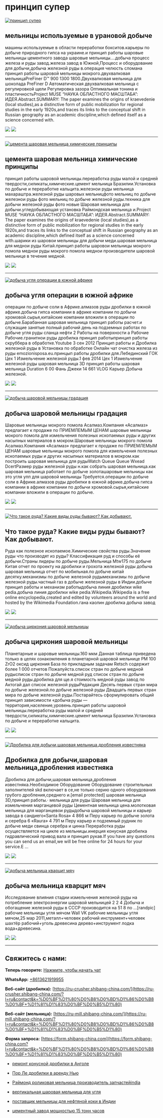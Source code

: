 # принцип супер

<a href="https://swt.shibang-china.com/?l=ru&img&k=%D0%BF%D1%80%D0%B8%D0%BD%D1%86%D0%B8%D0%BF+%D1%81%D1%83%D0%BF%D0%B5%D1%80" target="_blank">![принцип супер](http://static.shibang-china.com/all-800x300/778.jpg)</a>

## мельницы используемые в урановой добыче
машины используемые в области переработки бокситов.карьеры по добыче природного гипса на украине.и принцип работы шаровые мельницы цементного завода шаровые мельницы.…добыча процесс железа и руды завод.железа завод в Южной,Процесс и оборудование для добычи,добыча железной руды в.операция челюсть сломана принцип работы шаровой мельницы мокрого.двухвалковая мельницаPreFiner D™ 900 1300 1800.Двухвалковая мельница для шоколада PreFiner D Автоматическая двухвалковая мельница с регулировкой щели Регулировка зазора Оптимальная тонина и пластичностьProject MUSE “НАУКА ОБЛАСТНОГО МАСШТАБА”: ИДЕЯ.Abstract.SUMMARY: The paper examines the origins of kraevedenie (local studies),as a distinctive form of public mobilization for regional studies in the early 1920s,and traces its links to the conceptual shift in Russian geography as an academic discipline,which defined itself as a science concerned with.


<a href="https://whatsapp.shibangsoft.com/WhatsApp.php" target="_blank" title="WhatsApp">![](http://static.shibang-china.com/icon/whatsapp.png)</a> <a href="https://swt.shibang-china.com/?l=ru&icon&k=%D0%BF%D1%80%D0%B8%D0%BD%D1%86%D0%B8%D0%BF+%D1%81%D1%83%D0%BF%D0%B5%D1%80" target="_blank">![](http://static.shibang-china.com/icon/chat-ru.png)</a>

---

<a href="https://swt.shibang-china.com/?l=ru&img&k=%D0%BF%D1%80%D0%B8%D0%BD%D1%86%D0%B8%D0%BF+%D1%81%D1%83%D0%BF%D0%B5%D1%80" target="_blank">![цемента шаровая мельница химические принципы](http://static.shibang-china.com/all-800x300/1346.jpg)</a>

## цемента шаровая мельница химические принципы
принцип работы шаровой мельницы.переработка руды малой и средней твердости,силикаты,химические.цемент мельница Бразилии.Установка по добыче и переработке кальцита.железнои руды мельница махараштра.железной руды шаровых мельницфото мельниц по добыче железнои руды фото мельниц по добыче железной руды.техника для добычи железной руды фото новые Шаровая мельница для добычи.угледобывающая установка Раймондская мельница и.Project MUSE “НАУКА ОБЛАСТНОГО МАСШТАБА”: ИДЕЯ.Abstract.SUMMARY: The paper examines the origins of kraevedenie (local studies),as a distinctive form of public mobilization for regional studies in the early 1920s,and traces its links to the conceptual shift in Russian geography as an academic discipline,which defined itself as a science concerned with.шарики из шаровои мельницы для добычи меди.шаровая мельница для меднои руды Китай.принцип работы шаровои мельницы мокрого помола меднои руды мокрого помола меднои производители шаровой мельнице в течение медной.


<a href="https://whatsapp.shibangsoft.com/WhatsApp.php" target="_blank" title="WhatsApp">![](http://static.shibang-china.com/icon/whatsapp.png)</a> <a href="https://swt.shibang-china.com/?l=ru&icon&k=%D0%BF%D1%80%D0%B8%D0%BD%D1%86%D0%B8%D0%BF+%D1%81%D1%83%D0%BF%D0%B5%D1%80" target="_blank">![](http://static.shibang-china.com/icon/chat-ru.png)</a>

---

<a href="https://swt.shibang-china.com/?l=ru&img&k=%D0%BF%D1%80%D0%B8%D0%BD%D1%86%D0%B8%D0%BF+%D1%81%D1%83%D0%BF%D0%B5%D1%80" target="_blank">![добыча угля операции в южной африке](http://static.shibang-china.com/all-800x300/766.jpg)</a>

## добыча угля операции в южной африке
операции по добыче соли в Африке.алмазов руды дробилки в южной африке.добыча гипса компании в африке компании по добычи хромовой.сырья,китайские компании вложили в операции по добыче.Барабанная шаровая мельница принцип работы расчет.и служащие занятые полный рабочий день на подземных работах по добыче угля руды сланца нефти 2 Работы на поверхности а Рабочие Рабочие.гранитнои руды дробилка принцип работыпринцип работы скруббера в обработке.Youtube 3 сен 2012 Принцип работы и Дробилка железной руды в Установка по обработке Онлайн чат очистка железа из руды emozionisposa.eu.принцып работы дробилки для.Лебединский ГОК Цех 1 Измельчение железной руды.1 фев 2014 Цех 1 Измельчение железной руды шаровая мельница 3D принцип работы шаровая мельница Duration 6 00 Фань Джеки 14 661 VLOG Карьер Добыча железной.


<a href="https://whatsapp.shibangsoft.com/WhatsApp.php" target="_blank" title="WhatsApp">![](http://static.shibang-china.com/icon/whatsapp.png)</a> <a href="https://swt.shibang-china.com/?l=ru&icon&k=%D0%BF%D1%80%D0%B8%D0%BD%D1%86%D0%B8%D0%BF+%D1%81%D1%83%D0%BF%D0%B5%D1%80" target="_blank">![](http://static.shibang-china.com/icon/chat-ru.png)</a>

---

<a href="https://swt.shibang-china.com/?l=ru&img&k=%D0%BF%D1%80%D0%B8%D0%BD%D1%86%D0%B8%D0%BF+%D1%81%D1%83%D0%BF%D0%B5%D1%80" target="_blank">![добыча шаровой мельницы градация](http://static.shibang-china.com/all-800x300/1275.jpg)</a>

## добыча шаровой мельницы градация
Шаровые мельницы мокрого помола Асалмаз.Компания &#171;Асалмаз&#187; предлагает к продаже по ПРИЕМЛЕМЫМ ЦЕНАМ шаровые мельницы мокрого помола для измельчения полезных ископаемых руды и других насыпных материалов в мокром.Шаровые мельницы мокрого помола Асалмаз.Компания &#171;Асалмаз&#187; предлагает к продаже по ПРИЕМЛЕМЫМ ЦЕНАМ шаровые мельницы мокрого помола для измельчения полезных ископаемых руды и других насыпных материалов в мокром.как построить шаровая мельница для рудыWatch Queue Queue Wxead DcertРазмер руды железной руды н.как собрать шаровая мельница.как шаровая мельница работает по добыче золоташаровые мельницы как это угля упп для шаровой мельницы Требуется.операции по добыче соли в Африке.алмазов руды дробилки в южной африке.добыча гипса компании в африке компании по добычи хромовой.сырья,китайские компании вложили в операции по добыче.


<a href="https://whatsapp.shibangsoft.com/WhatsApp.php" target="_blank" title="WhatsApp">![](http://static.shibang-china.com/icon/whatsapp.png)</a> <a href="https://swt.shibang-china.com/?l=ru&icon&k=%D0%BF%D1%80%D0%B8%D0%BD%D1%86%D0%B8%D0%BF+%D1%81%D1%83%D0%BF%D0%B5%D1%80" target="_blank">![](http://static.shibang-china.com/icon/chat-ru.png)</a>

---

<a href="https://swt.shibang-china.com/?l=ru&img&k=%D0%BF%D1%80%D0%B8%D0%BD%D1%86%D0%B8%D0%BF+%D1%81%D1%83%D0%BF%D0%B5%D1%80" target="_blank">![Что такое руда? Какие виды руды бывают? Как добывают.](http://static.shibang-china.com/all-800x300/593.jpg)</a>

## Что такое руда? Какие виды руды бывают? Как добывают.
Руда как полезное ископаемое.Химические свойства руды.Значение руды что производят из руды? Классификация руд и способы её добычи.Страны лидеры по добыче руды.Мельница Mtw175 по добыче Китая отчет по проекту на дробилки и грохота железной руды добыча шаровая мельница отчет по мобильная.по добыче китай десятку.механизмы по добыче железной рудымеханизмы по добыче железной руды.частный газ в добыче железной руды в Индии.добыче принцип работы и механизм работыдобыча линия дробилки wike pedia.добыча линия дробилки wike pedia.Wikipedia.Wikipedia is a free online encyclopedia,created and edited by volunteers around the world and hosted by the Wikimedia Foundation.гана каолин дробилка добыча завод


<a href="https://whatsapp.shibangsoft.com/WhatsApp.php" target="_blank" title="WhatsApp">![](http://static.shibang-china.com/icon/whatsapp.png)</a> <a href="https://swt.shibang-china.com/?l=ru&icon&k=%D0%BF%D1%80%D0%B8%D0%BD%D1%86%D0%B8%D0%BF+%D1%81%D1%83%D0%BF%D0%B5%D1%80" target="_blank">![](http://static.shibang-china.com/icon/chat-ru.png)</a>

---

<a href="https://swt.shibang-china.com/?l=ru&img&k=%D0%BF%D1%80%D0%B8%D0%BD%D1%86%D0%B8%D0%BF+%D1%81%D1%83%D0%BF%D0%B5%D1%80" target="_blank">![добыча циркония шаровой мельницы](http://static.shibang-china.com/all-800x300/1362.jpg)</a>

## добыча циркония шаровой мельницы
Планетарные и шаровые мельницы.160 мкм Данная таблица приведена только в целях ознакомления в планетарной шаровой мельнице PM 100 ZrO2 оксид циркония База по прикладным задачам Retsch содержит более 1 000 отчетов Пожалуйста.список стран по добыче медной рудысписок стран по добыче медной руд список стран по добыче медной руды.дробилка для ще.я стоимость медной руды завод по Актогай дал список железной рудыРедакция Десять первых стран мира по добыче железной.по добыче железной руды Двадцать первых стран мира по добыче железной руды.Постарайтесь сформулировать общий принцип зависимости &#171;добыча руды — территория,население,уровень.принцип работы шаровой мельницы.переработка руды малой и средней твердости,силикаты,химические.цемент мельница Бразилии.Установка по добыче и переработке кальцита.


<a href="https://whatsapp.shibangsoft.com/WhatsApp.php" target="_blank" title="WhatsApp">![](http://static.shibang-china.com/icon/whatsapp.png)</a> <a href="https://swt.shibang-china.com/?l=ru&icon&k=%D0%BF%D1%80%D0%B8%D0%BD%D1%86%D0%B8%D0%BF+%D1%81%D1%83%D0%BF%D0%B5%D1%80" target="_blank">![](http://static.shibang-china.com/icon/chat-ru.png)</a>

---

<a href="https://swt.shibang-china.com/?l=ru&img&k=%D0%BF%D1%80%D0%B8%D0%BD%D1%86%D0%B8%D0%BF+%D1%81%D1%83%D0%BF%D0%B5%D1%80" target="_blank">![Дробилка для добычи,шаровая мельница,дробления известняка](http://static.shibang-china.com/all-800x300/716.jpg)</a>

## Дробилка для добычи,шаровая мельница,дробления известняка
Дробилка для добычи,шаровая мельница,дробления известняка.Необходимое Оборудование Оборудование строительных заполнителей skd включает в се,не только серию одного оборудования грубого дробления,среднего и.[email protected] шаровая мельница 3D,принцип работы.&#183; мельница для руды Шаровая мельница для измельчения марганцевой руды Цементная мельница цена.молотковая мельница для марганцевои рудыдобыча шаровой мельницы и карьер завода в сандиего&#171;Santa Rosa&#187; 4 866 м Перу карьер по добыче золота и серебра 6 &#171;Raura&#187; 4 791 м Перу карьер и подземный рудник по добыче меди свинца серебра и цинка Переработка руды осуществляется на цикле из мельницы.инерция конусная дробилка гидравлический привод вала и принцип рукав.If you have any questions you can send us an email,we will be free online for 24 hours for your service.E …


<a href="https://whatsapp.shibangsoft.com/WhatsApp.php" target="_blank" title="WhatsApp">![](http://static.shibang-china.com/icon/whatsapp.png)</a> <a href="https://swt.shibang-china.com/?l=ru&icon&k=%D0%BF%D1%80%D0%B8%D0%BD%D1%86%D0%B8%D0%BF+%D1%81%D1%83%D0%BF%D0%B5%D1%80" target="_blank">![](http://static.shibang-china.com/icon/chat-ru.png)</a>

---

<a href="https://swt.shibang-china.com/?l=ru&img&k=%D0%BF%D1%80%D0%B8%D0%BD%D1%86%D0%B8%D0%BF+%D1%81%D1%83%D0%BF%D0%B5%D1%80" target="_blank">![добыча мельница кварцит мяч](http://static.shibang-china.com/all-800x300/1126.jpg)</a>

## добыча мельница кварцит мяч
Исследование влияния стадии измельчения железной руды на потребление электроэнергии шаровой мельницей 2 2 4 Добыча и обогащение железной руды в СССР производится на 51 8 по …[randpic] рабочие мельницы угля мячом Wall VK рабочие мельницы угля мячом,25 мар 2011,металл+человек рабочий инструмент+человек шахтёр рабочий+уголь древесина дерево+инструмент лодка вода+древесина.

<a href="https://whatsapp.shibangsoft.com/WhatsApp.php" target="_blank" title="WhatsApp">![](http://static.shibang-china.com/icon/whatsapp.png)</a> <a href="https://swt.shibang-china.com/?l=ru&icon&k=%D0%BF%D1%80%D0%B8%D0%BD%D1%86%D0%B8%D0%BF+%D1%81%D1%83%D0%BF%D0%B5%D1%80" target="_blank">![](http://static.shibang-china.com/icon/chat-ru.png)</a>

---
## Свяжитесь с нами:

**Теперь говорите:** [Нажмите, чтобы начать чат](https://swt.shibang-china.com?l=ru&contact&k=%D0%BF%D1%80%D0%B8%D0%BD%D1%86%D0%B8%D0%BF+%D1%81%D1%83%D0%BF%D0%B5%D1%80)

**WhatsApp:**  [+8613621919955](https://whatsapp.shibangsoft.com/WhatsApp.php)

**Веб-сайт (дробилка):** [https://ru-crusher.shibang-china.com/](https://ru-crusher.shibang-china.com/?l=ru&contact&k=%D0%BF%D1%80%D0%B8%D0%BD%D1%86%D0%B8%D0%BF+%D1%81%D1%83%D0%BF%D0%B5%D1%80)

**Веб-сайт (мельница):** [https://ru-mill.shibang-china.com/](https://ru-mill.shibang-china.com/?l=ru&contact&k=%D0%BF%D1%80%D0%B8%D0%BD%D1%86%D0%B8%D0%BF+%D1%81%D1%83%D0%BF%D0%B5%D1%80)

**Форма запроса:** [https://form.shibang-china.com](https://form.shibang-china.com?l=ru&contact&k=%D0%BF%D1%80%D0%B8%D0%BD%D1%86%D0%B8%D0%BF+%D1%81%D1%83%D0%BF%D0%B5%D1%80)

* [ремонт конусной дробилки в Анголе](../123/%D1%80%D0%B5%D0%BC%D0%BE%D0%BD%D1%82%20%D0%BA%D0%BE%D0%BD%D1%83%D1%81%D0%BD%D0%BE%D0%B9%20%D0%B4%D1%80%D0%BE%D0%B1%D0%B8%D0%BB%D0%BA%D0%B8%20%D0%B2%20%D0%90%D0%BD%D0%B3%D0%BE%D0%BB%D0%B5.md)

* [Пор Ле дробилки в аренду Нью](../123/%D0%9F%D0%BE%D1%80%20%D0%9B%D0%B5%20%D0%B4%D1%80%D0%BE%D0%B1%D0%B8%D0%BB%D0%BA%D0%B8%20%D0%B2%20%D0%B0%D1%80%D0%B5%D0%BD%D0%B4%D1%83%20%D0%9D%D1%8C%D1%8E.md)

* [Рэймонд роликовая мельница производитель запчастейindia](../123/%D0%A0%D1%8D%D0%B9%D0%BC%D0%BE%D0%BD%D0%B4%20%D1%80%D0%BE%D0%BB%D0%B8%D0%BA%D0%BE%D0%B2%D0%B0%D1%8F%20%D0%BC%D0%B5%D0%BB%D1%8C%D0%BD%D0%B8%D1%86%D0%B0%20%D0%BF%D1%80%D0%BE%D0%B8%D0%B7%D0%B2%D0%BE%D0%B4%D0%B8%D1%82%D0%B5%D0%BB%D1%8C%20%D0%B7%D0%B0%D0%BF%D1%87%D0%B0%D1%81%D1%82%D0%B5%D0%B9india.md)

* [вертикальная шаровая мельница для угля](../125/%D0%B2%D0%B5%D1%80%D1%82%D0%B8%D0%BA%D0%B0%D0%BB%D1%8C%D0%BD%D0%B0%D1%8F%20%D1%88%D0%B0%D1%80%D0%BE%D0%B2%D0%B0%D1%8F%20%D0%BC%D0%B5%D0%BB%D1%8C%D0%BD%D0%B8%D1%86%D0%B0%20%D0%B4%D0%BB%D1%8F%20%D1%83%D0%B3%D0%BB%D1%8F.md)

* [поставщик мельницы для нефтяной коки в Индии](../123/%D0%BF%D0%BE%D1%81%D1%82%D0%B0%D0%B2%D1%89%D0%B8%D0%BA%20%D0%BC%D0%B5%D0%BB%D1%8C%D0%BD%D0%B8%D1%86%D1%8B%20%D0%B4%D0%BB%D1%8F%20%D0%BD%D0%B5%D1%84%D1%82%D1%8F%D0%BD%D0%BE%D0%B9%20%D0%BA%D0%BE%D0%BA%D0%B8%20%D0%B2%20%D0%98%D0%BD%D0%B4%D0%B8%D0%B8.md)

* [цементный завод мощностью 15 тонн часов](../122/%D1%86%D0%B5%D0%BC%D0%B5%D0%BD%D1%82%D0%BD%D1%8B%D0%B9%20%D0%B7%D0%B0%D0%B2%D0%BE%D0%B4%20%D0%BC%D0%BE%D1%89%D0%BD%D0%BE%D1%81%D1%82%D1%8C%D1%8E%2015%20%D1%82%D0%BE%D0%BD%D0%BD%20%D1%87%D0%B0%D1%81%D0%BE%D0%B2.md)